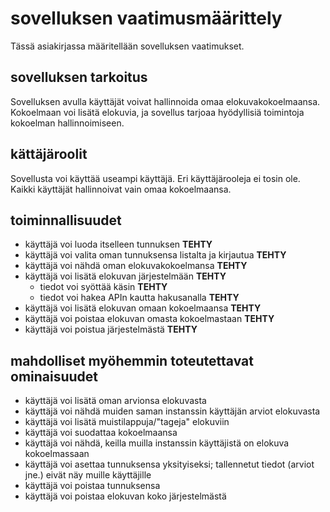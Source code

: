 # sovelluksen vaatimusmäärittely

Tässä asiakirjassa määritellään sovelluksen vaatimukset.

## sovelluksen tarkoitus

Sovelluksen avulla käyttäjät voivat hallinnoida omaa elokuvakokoelmaansa. Kokoelmaan voi lisätä elokuvia, ja sovellus tarjoaa hyödyllisiä toimintoja kokoelman hallinnoimiseen.

## kättäjäroolit

Sovellusta voi käyttää useampi käyttäjä. Eri käyttäjärooleja ei tosin ole. Kaikki käyttäjät hallinnoivat vain omaa kokoelmaansa.

## toiminnallisuudet

* käyttäjä voi luoda itselleen tunnuksen **TEHTY**
* käyttäjä voi valita oman tunnuksensa listalta ja kirjautua **TEHTY**
* käyttäjä voi nähdä oman elokuvakokoelmansa **TEHTY**
* käyttäjä voi lisätä elokuvan järjestelmään **TEHTY**
  * tiedot voi syöttää käsin **TEHTY**
  * tiedot voi hakea APIn kautta hakusanalla **TEHTY**
* käyttäjä voi lisätä elokuvan omaan kokoelmaansa **TEHTY**
* käyttäjä voi poistaa elokuvan omasta kokoelmastaan **TEHTY**
* käyttäjä voi poistua järjestelmästä **TEHTY**

## mahdolliset myöhemmin toteutettavat ominaisuudet

* käyttäjä voi lisätä oman arvionsa elokuvasta
* käyttäjä voi nähdä muiden saman instanssin käyttäjän arviot elokuvasta
* käyttäjä voi lisätä muistilappuja/"tageja" elokuviin
* käyttäjä voi suodattaa kokoelmaansa
* käyttäjä voi nähdä, keilla muilla instanssin käyttäjistä on elokuva kokoelmassaan
* käyttäjä voi asettaa tunnuksensa yksityiseksi; tallennetut tiedot (arviot jne.) eivät näy muille käyttäjille
* käyttäjä voi poistaa tunnuksensa
* käyttäjä voi poistaa elokuvan koko järjestelmästä
